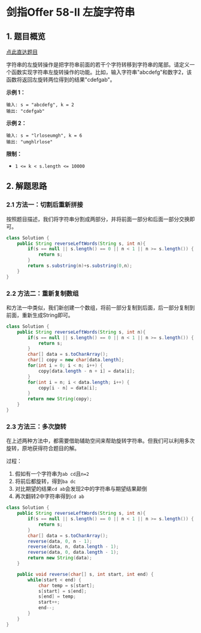 # 剑指Offer 58-II 左旋字符串

## 1. 题目概览

[点此直达题目](https://leetcode-cn.com/problems/zuo-xuan-zhuan-zi-fu-chuan-lcof/)

字符串的左旋转操作是把字符串前面的若干个字符转移到字符串的尾部。请定义一个函数实现字符串左旋转操作的功能。比如，输入字符串"abcdefg"和数字2，该函数将返回左旋转两位得到的结果"cdefgab"。

**示例 1：**

```
输入: s = "abcdefg", k = 2
输出: "cdefgab"
```

**示例 2：**

```
输入: s = "lrloseumgh", k = 6
输出: "umghlrlose"
```

**限制：**

* ``` 1 <= k < s.length <= 10000 ```


## 2. 解题思路

### 2.1 方法一：切割后重新拼接

按照题目描述，我们将字符串分割成两部分，并将前面一部分和后面一部分交换即可。

```java
class Solution {
    public String reverseLeftWords(String s, int n){
        if(s == null || s.length() == 0 || n < 1 || n >= s.length()) {
            return s;
        }
        return s.substring(n)+s.substring(0,n);
    }
}
```

### 2.2 方法二：重新复制数组

和方法一中类似，我们新创建一个数组，将前一部分复制到后面，后一部分复制到前面，重新生成String即可。

```java
class Solution {
    public String reverseLeftWords(String s, int n){
        if(s == null || s.length() == 0 || n < 1 || n >= s.length()) {
            return s;
        }
        char[] data = s.toCharArray();
        char[] copy = new char[data.length];
        for(int i = 0; i < n; i++) {
            copy[data.length - n + i] = data[i];
        }
        for(int i = n; i < data.length; i++) {
            copy[i - n] = data[i];
        }
        return new String(copy);
    }
}
```

### 2.3 方法三：多次旋转

在上述两种方法中，都需要借助辅助空间来帮助旋转字符串。但我们可以利用多次旋转，原地获得符合题目的解。

过程：
1. 假如有一个字符串为```ab cd```且```n=2```
2. 将前后都旋转，得到```ba dc```
3. 对比期望的结果```cd ab```会发现2中的字符串与期望结果颠倒
4. 再次翻转2中字符串得到```cd ab```

```java
class Solution {
    public String reverseLeftWords(String s, int n){
        if(s == null || s.length() == 0 || n < 1 || n >= s.length()) {
            return s;
        }
        char[] data = s.toCharArray();
        reverse(data, 0, n - 1);
        reverse(data, n, data.length - 1);
        reverse(data, 0, data.length - 1);
        return new String(data);
    }

    public void reverse(char[] s, int start, int end) {
        while(start < end) {
            char temp = s[start];
            s[start] = s[end];
            s[end] = temp;
            start++;
            end--;
        }
    }
}
```